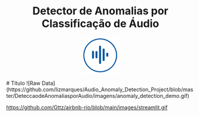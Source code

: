 <h1 align="center">Detector de Anomalias por Classificação de Áudio
</h1>
<p align="center"> <img width="100px" heigth="300px" src="DeteccaodeAnomaliasporAudio/imagens/logo_sidebar.png">
</p>
# Título
![Raw Data](https://github.com/lizmarques/Audio_Anomaly_Detection_Project/blob/master/DeteccaodeAnomaliasporAudio/imagens/anomaly_detection_demo.gif)

https://github.com/Gttz/airbnb-rio/blob/main/images/streamlit.gif
